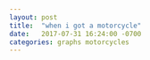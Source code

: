 ```yaml
---
layout: post
title:  "when i got a motorcycle"
date:   2017-07-31 16:24:00 -0700
categories: graphs motorcycles
---
```


<div id="motorcycleTimeline"></div>
<script src="/assets/js/d3.min.js"></script>
<script src="/assets/js/d3timeline.js"></script>

<script type="text/javascript">

var testData = [
  {label: "person a", times: [
    {"starting_time": 1355752800000, "ending_time": 1355759900000},
    {"starting_time": 1355767900000, "ending_time": 1355774400000}]},
  {label: "person b", times: [
    {"starting_time": 1355759910000, "ending_time": 1355761900000}]},
  {label: "person c", times: [
    {"starting_time": 1355761910000, "ending_time": 1355763910000}]}
  ];
var chart = d3.timeline();
var svg = d3.select("#motorcycleTimeline").append("svg").attr("width", 500)
  .datum(testData).call(chart);

/*
new Timesheet("motorcycleTimesheet", 2012, 2014, [
  ['2013', '09/2013', 'test1'],
  ['2013', '09/2013', 'test2']
]);
*/
/*
new Timesheet('motorcycleTimesheet', 2013, 2020, [
  ['11/2013', '11/2013', 'Took MSF course', 'ipsum'],
  ['11/2013', '11/2013', 'Looking for a motorcycle', 'ipsum'],
  ['11/2013', '11/2013', 'Bought 2008 Vulcan 500', 'lorem'],
  ['01/2014', '01/2014', 'Bought 1983 KZ750', 'lorem'],
  ['02/2014', '02/2014', 'Popped Vulcan tire on highway 17, got towed', 'ipsum'],
  ['05/2014', '05/2014', 'Sold 1983 KZ750', 'lorem'],
  ['11/2013', '05/2014', 'Commuting San Jose -> Santa Cruz', 'default'],
  ['05/2014', '05/2014', 'Bought TL1000S', 'lorem'],
  ['06/2014', '06/2014', 'Got a speeding ticket with TL1000S', 'lorem'],
  ['02/2015', '05/2015', 'Commuting Santa Cruz -> San Jose', 'default'],
  ['06/2015', '05/2016', 'Commuting Willow Glen -> DTSJ', 'default'],
  ['05/2017', '07/2017', 'Commuting DTSJ -> Redwood City', 'default']
]);
*/
</script>
